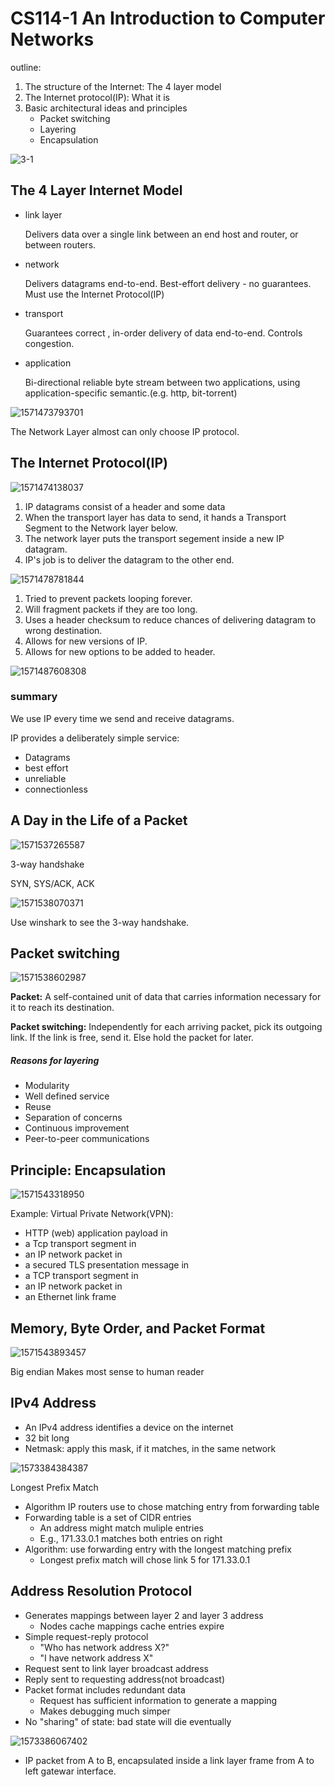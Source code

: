 # CS114-1 An Introduction to Computer Networks

outline:

1. The structure of the Internet: The 4 layer model
2. The Internet protocol(IP): What it is
3. Basic architectural ideas and principles
   - Packet switching
   - Layering
   - Encapsulation



![3-1](../images/cs114/3-1.png)

## The 4 Layer Internet Model

- link layer

  Delivers data over a single link between an end host and router, or between routers.

- network

  Delivers datagrams end-to-end. Best-effort delivery - no guarantees. Must use the Internet Protocol(IP)

- transport

  Guarantees correct , in-order delivery of data end-to-end. Controls congestion.

- application

  Bi-directional reliable byte stream between two applications, using application-specific semantic.(e.g. http, bit-torrent)

![1571473793701](../images/cs114/3-2.png)

The Network Layer almost can only choose IP protocol.



## The Internet Protocol(IP)

![1571474138037](../images/cs114/3-3.png)

1.  IP datagrams consist of a header and some data
2. When the transport layer has data to send, it hands a Transport Segment to the Network layer below.
3. The network layer puts the transport segement inside a new IP datagram.
4. IP's job is to deliver the datagram to the other end.

![1571478781844](../images/cs114/4-1.png)

1. Tried to prevent packets looping forever.
2. Will fragment packets if they are too long.
3. Uses a header checksum to reduce chances of delivering datagram to wrong destination.
4. Allows for new versions of IP.
5. Allows for new options to be added to header.

![1571487608308](../images/cs114/4-2.png)



### summary

We use IP every time we send and receive datagrams.

IP provides a deliberately simple service:

- Datagrams
- best effort
- unreliable
- connectionless




##  A Day in the Life of a Packet

![1571537265587](../images/cs114/5-1.png)

3-way handshake

SYN, SYS/ACK, ACK



![1571538070371](../images/cs114/5-2.png)

Use winshark to see the 3-way handshake.



## Packet switching

![1571538602987](../images/cs114/6-1.png)

**Packet:** A self-contained unit of data that carries information necessary for it to reach its destination.

**Packet switching:** Independently for each arriving packet, pick its outgoing link. If the link is free, send it. Else hold the packet for later.



##### Reasons for layering

- Modularity
- Well defined service
- Reuse
- Separation of concerns
- Continuous improvement
- Peer-to-peer communications



## Principle: Encapsulation

![1571543318950](../images/cs114/8-2.png)



Example: Virtual Private Network(VPN):

- HTTP (web) application payload in
- a Tcp transport segment in
- an IP network packet in
- a secured TLS presentation message in 
- a TCP transport segment in 
- an IP network packet in 
- an Ethernet link frame



## Memory, Byte Order, and Packet Format

![1571543893457](../images/cs114/9-1.png)



Big endian Makes most sense to human reader



## IPv4 Address

- An IPv4 address identifies a device on the internet
- 32 bit long
- Netmask: apply this mask, if it matches, in the same network

![1573384384387](../images/cs114/10-1.png)

Longest Prefix Match

- Algorithm IP routers use to chose matching entry from forwarding table
- Forwarding table is a set of CIDR entries
  - An address might match muliple entries
  - E.g., 171.33.0.1 matches both entries on right
- Algorithm: use forwarding entry with the longest matching prefix
  - Longest prefix match will chose link 5 for 171.33.0.1



## Address Resolution Protocol

- Generates mappings between layer 2 and layer 3 address
  - Nodes cache mappings cache entries expire
- Simple request-reply protocol
  - "Who has network address X?"
  - "I have network address X"
- Request sent to link layer broadcast address
- Reply sent to requesting address(not broadcast)
- Packet format includes redundant data
  - Request has sufficient information to generate a mapping
  - Makes debugging much simper
- No "sharing" of state: bad state will die eventually

![1573386067402](../images/cs114/11-1.png)

- IP packet from A to B, encapsulated inside a link layer frame from A to left gatewar interface.